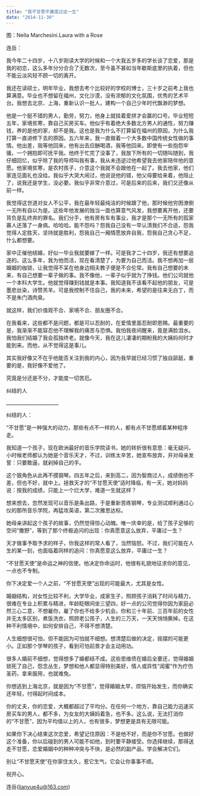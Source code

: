 ```yaml
---
title: "我不甘愿平庸度过这一生"
date: "2014-11-30"
---
```


图：Nella Marchesini.Laura with a Rose

连岳：

我今年二十四岁，十八岁刚读大学的时候和一个大我五岁多的学长谈了恋爱，那是我的初恋，这么多年分分合合了无数次，至今虽不甚如当年歇斯底里的执着，但也不能云淡风轻不顾一切的离开。

我还在读硕士，明年毕业，我想去考个比较好的学校的博士，三十岁之前考上我也算满意。毕业也不想留在福州，文化沙漠，没有浓郁的文化氛围，优秀的艺术平台。我想去北京、上海，重新认识一批人，建构一个自己少年时代飘渺的梦想。

他是一个挺不错的男人，勤劳，努力，他身上就挂着爱拼才会赢的口号。毕业短短五年，家境贫寒，靠自己买房买车。他似乎有着绝大多数北方男人的通性，努力赚钱，养的是他的家，却不是我。这也是我为什么不打算留在福州的原因，为什么我打算一直进修下去的原因。五六年来，我一直做着一个大多数中国传统女性做的事情。他出差，我等他回来，他有出去应酬喝酒，我等他回来。即使有一些抱怨牢骚，一个拥抱即可抚平我。他终于忙完了没事了，我放下所有的一切随叫随到，我仔细回忆，似乎除了我的导师叫我有事，我从未违逆过他希望我去他家陪伴他的意愿。他家境贫寒，是农村孩子，介意这个我就不会跟他在一起了。我去他家，他们家连见面礼也没给。我似乎大哭大闹过，他说说他的错，他父母要给来着，他阻止了，说我还是学生，没必要。我似乎非常介意过，可是后来的后来，我们又还像从前一样。

我觉得这世道对女人不公平，我在最年轻最纯洁的时候跟了他，那时候他穷困潦倒一无所有自以为是。这些年他发展的独当一面也算意气风发，我想要离开他，还要背负是乱终弃的罪名。我们分手，他有房有车有事业，我才是那个一无所有的孤家寡人还落了一身病。哈哈哈。能不怨吗？怨我自己没有一早认清我们不合适，怨我觉得人定胜天，坚持就是胜利，怨我自己一厢情愿放弃自我，怨我自己贪心不足，什么都想要。

家中正催他结婚，好似一毕业我就要嫁了一样。可是我才二十四岁，我还有想要追逐的。这么多年，我为他而活，现在看清楚了，为要为自己而活。我不想再加一层婚姻的枷锁，让我觉得不呆在他身边相夫教子便是不合伦常。我有自己想要的未来，有自己想要一辈子做的事。我不像他，一辈子似乎就为了挣钱。他们公司就他一个本科大学生。他就觉得赚到钱就是本事。我知道我不该看不起他的朋友，可是墨悲丝染，诗赞羔羊。可是我控制不住自己，我的未来，希望的是往来无白丁，而不是朱门酒肉臭。

就这样，我们价值观不合、家境不合、朋友圈不合。

在我看来，这些都不是问题，都是可以忍耐的，在爱情里面忍耐即恩赐。最重要的是，我渐渐不能容忍他不理解我的痛苦与恐惧。我怕我夜间醒来，竟是满脸泪水。我怕我们结婚了我会孤独终老。就像今天，我在这儿凄凄的期盼我的大姨妈何时才能到来。而他，从不觉得这是事儿。

其实我好像又不在乎他能否关注到我的内心，因为我早就已经习惯了独自舔舐，重要的是，我好像不爱他了。

究竟是分还是不分，才能度一切苦厄。

纠结的人

\_\_\_\_\_\_\_\_\_\_\_\_\_\_\_\_\_\_\_\_\_\_

纠结的人：

“不甘愿”是一种强大的动力，那些有点不一样的人，都有点不甘愿顺着某种程序走。

我知道一个孩子，现在欧洲最好的音乐学院读书，她的转折很有意思：毫无疑问，小时候老师都认为她是个音乐天才，不过，训练太辛苦，她宣布放弃，并对母亲发誓：只要敢逼，就剁掉自己的手。

这个狠角色从此再不摸钢琴。四五年之后，来到高二，因为智商过人，成绩倒也不差，但也不好，就中上。拯救天才的“不甘愿天使”适时降临，有一天，她对妈妈说：按我的成绩，只能上一个烂大学，难道一生就这样？

想来想去，忽然发现可以音乐是条出路，于是重新苦练钢琴，专业测试顺利通过心仪的那所音乐学院，再猛攻英语，第二次雅思达标。

她母亲讲起这个孩子的故事，仍然觉得惊心动魄。唯一庆幸的是，给了孩子足够的空间“撒野”，等到了那个终极追问的出现：你真愿意这么放弃，平庸过一生？

天才做事予取予求的样子，你我这样的常人看了，当然恼怒。不过，我们可能在人生的某一刻，也面临着同样的追问：你真愿意这么放弃，平庸过一生？

“不甘愿天使”是命运之神的信使。他决定你命运时，他很有礼貌地征求你的意见，一点也不专制。

你下决定爱一个人之前，“不甘愿天使”出现的可能最大，尤其是女性。

婚姻结构，对女性比较不利，大学毕业，成家生子，照顾孩子消耗了时间与精力，很难在专业上积累与精进，年龄眨眼间坐三望四，好一点的公司觉得你因为家庭必然三心二意，不想雇你，雇了你也不给多少机会。你和三十年前、三百年前的女性并无太多区别，煮饭洗衣，照顾老公孩子，人生的三万天，一天天悄悄撕掉。在这种不利情境中，如何安排自己，不得不想清楚。

人生细想很可怕，但不能因为可怕就不细想。想清楚后做的决定，摇摆的可能更小。正如那个学琴的孩子，看到可怕前景才会主动用功。

很多人婚前不细想，觉得想多了婚都结不成。这些思维债在婚后全要还，觉得婚姻锁死了自己，怨念丛生，梦想和他人都显得特别美好，情人或异性“闺蜜”作为疗伤圣药，拿来服用，也就难免。

你想逃到上海北京，就是因为“不甘愿”，觉得婚姻太早，烦恼开始发生，而你确实还年轻，付得起时间成本。

你的丈夫，你的恋爱，大概都超过了平均分。在任何一个地方，靠自己能力迅速买房买车的男人，都不多，为女友的大姨妈着急，也不多。这么说，无法打消你的“不甘愿”，因为平均值以上的人，也有很多，梦想更是具有无限可能。

如果你下决心结束这次恋爱，希望记住原因：不是他不好，而是你不甘愿。也做好这个准备，你以后碰到的男人可能不如他，到时要平静接受。你选择继续，那得送走不甘愿，恋爱婚姻中的种种冲突与不快，是必然的副产品，学会解决它们。

别让“不甘愿天使”在你家住太久，惹它生气，它会让你事事不顺。

祝开心。

连岳(lianyue4u@163.com)
